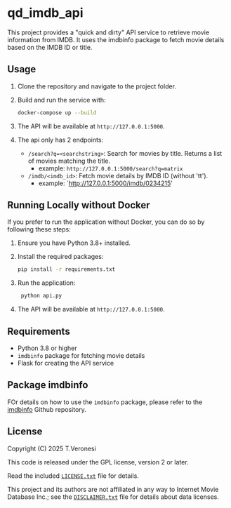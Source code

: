# qd_imdb_api

This project provides a "quick and dirty" API service to retrieve movie information from IMDB.
It uses the imdbinfo package to fetch movie details based on the IMDB ID or title.

## Usage

1. Clone the repository and navigate to the project folder.
2. Build and run the service with:

   ```sh
   docker-compose up --build
    ```
   
3. The API will be available at `http://127.0.0.1:5000`.
4. The api only has 2 endpoints:
   - `/search?q=<searchstring>`: Search for movies by title. Returns a list of movies matching the title.
     - example: `http://127.0.0.1:5000/search?q=matrix`
   - `/imdb/<imdb_id>`: Fetch movie details by IMDB ID (without 'tt').
     - example: `http://127.0.0.1:5000/imdb/0234215'


## Running Locally without Docker

If you prefer to run the application without Docker, you can do so by following these steps:
1. Ensure you have Python 3.8+ installed.
2. Install the required packages:

   ```sh
   pip install -r requirements.txt
   ```
3. Run the application:

   ```sh
    python api.py
    ```
4. The API will be available at `http://127.0.0.1:5000`.

## Requirements
- Python 3.8 or higher
- `imdbinfo` package for fetching movie details
- Flask for creating the API service

## Package imdbinfo

FOr details on how to use the `imdbinfo` package, please refer to the [imdbinfo](https://github.com/tveronesi/imdbinfo) Github repository.

## License
Copyright (C)  2025 T.Veronesi

This code is released under the GPL license, version 2 or later.

Read the included [`LICENSE.txt`](LICENSE.txt) file for details.

This project and its authors are not affiliated in any way to Internet Movie Database Inc.; see the  [`DISCLAIMER.txt`](DISCLAIMER.txt) file for details about data licenses.
